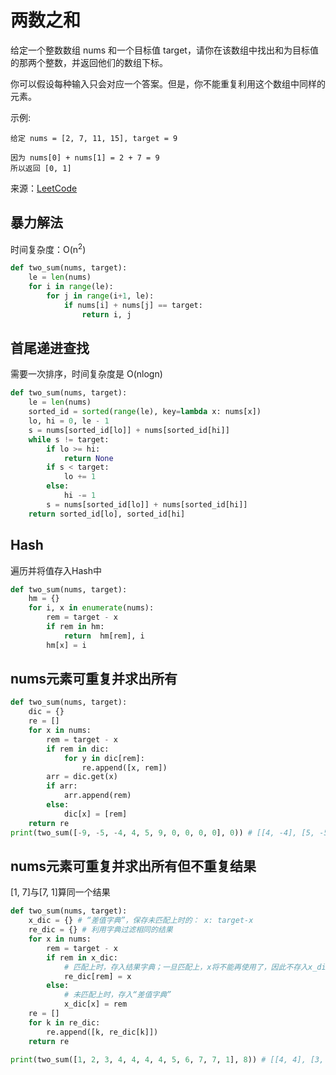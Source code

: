 # 两数之和
给定一个整数数组 nums 和一个目标值 target，请你在该数组中找出和为目标值的那两个整数，并返回他们的数组下标。

你可以假设每种输入只会对应一个答案。但是，你不能重复利用这个数组中同样的元素。

示例:
```
给定 nums = [2, 7, 11, 15], target = 9

因为 nums[0] + nums[1] = 2 + 7 = 9
所以返回 [0, 1]
```
来源：[LeetCode](https://leetcode-cn.com/problems/two-sum)

## 暴力解法
时间复杂度：O(n<sup>2</sup>)
```python
def two_sum(nums, target):
    le = len(nums)
    for i in range(le):
        for j in range(i+1, le):
            if nums[i] + nums[j] == target:
                return i, j
```

## 首尾递进查找
需要一次排序，时间复杂度是 O(nlogn)
```python
def two_sum(nums, target):
    le = len(nums)
    sorted_id = sorted(range(le), key=lambda x: nums[x])
    lo, hi = 0, le - 1
    s = nums[sorted_id[lo]] + nums[sorted_id[hi]]
    while s != target:
        if lo >= hi:
            return None
        if s < target:
            lo += 1
        else:
            hi -= 1
        s = nums[sorted_id[lo]] + nums[sorted_id[hi]]
    return sorted_id[lo], sorted_id[hi]
```

## Hash
遍历并将值存入Hash中
```python
def two_sum(nums, target):
    hm = {}
    for i, x in enumerate(nums):
        rem = target - x
        if rem in hm:
            return  hm[rem], i
        hm[x] = i
```

## nums元素可重复并求出所有
```python
def two_sum(nums, target):
    dic = {}
    re = []
    for x in nums:
        rem = target - x
        if rem in dic:
            for y in dic[rem]:
                re.append([x, rem])
        arr = dic.get(x)
        if arr:
            arr.append(rem)
        else:
            dic[x] = [rem]
    return re
print(two_sum([-9, -5, -4, 4, 5, 9, 0, 0, 0, 0], 0)) # [[4, -4], [5, -5], [9, -9], [0, 0], [0, 0], [0, 0], [0, 0], [0, 0], [0, 0]]
```

## nums元素可重复并求出所有但不重复结果
[1, 7]与[7, 1]算同一个结果
```python
def two_sum(nums, target):
    x_dic = {} # “差值字典”，保存未匹配上时的： x: target-x
    re_dic = {} # 利用字典过滤相同的结果
    for x in nums:
        rem = target - x
        if rem in x_dic:
            # 匹配上时，存入结果字典；一旦匹配上，x将不能再使用了，因此不存入x_dic
            re_dic[rem] = x
        else:
            # 未匹配上时，存入“差值字典”
            x_dic[x] = rem
    re = []
    for k in re_dic:
        re.append([k, re_dic[k]])
    return re

print(two_sum([1, 2, 3, 4, 4, 4, 4, 5, 6, 7, 7, 1], 8)) # [[4, 4], [3, 5], [2, 6], [1, 7]]
```
